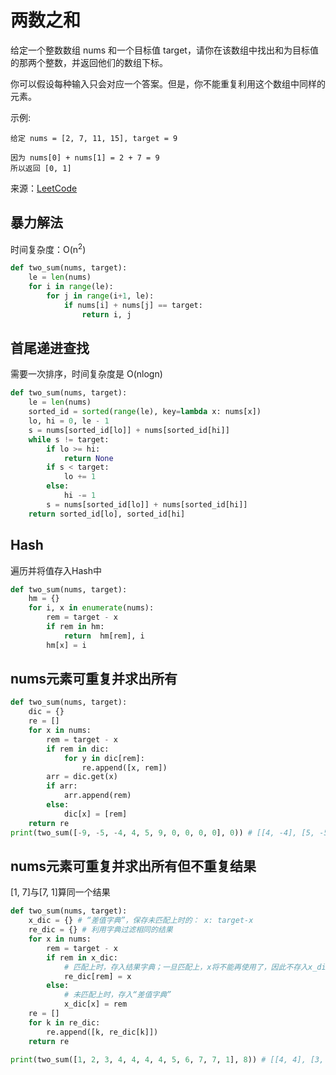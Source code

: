 # 两数之和
给定一个整数数组 nums 和一个目标值 target，请你在该数组中找出和为目标值的那两个整数，并返回他们的数组下标。

你可以假设每种输入只会对应一个答案。但是，你不能重复利用这个数组中同样的元素。

示例:
```
给定 nums = [2, 7, 11, 15], target = 9

因为 nums[0] + nums[1] = 2 + 7 = 9
所以返回 [0, 1]
```
来源：[LeetCode](https://leetcode-cn.com/problems/two-sum)

## 暴力解法
时间复杂度：O(n<sup>2</sup>)
```python
def two_sum(nums, target):
    le = len(nums)
    for i in range(le):
        for j in range(i+1, le):
            if nums[i] + nums[j] == target:
                return i, j
```

## 首尾递进查找
需要一次排序，时间复杂度是 O(nlogn)
```python
def two_sum(nums, target):
    le = len(nums)
    sorted_id = sorted(range(le), key=lambda x: nums[x])
    lo, hi = 0, le - 1
    s = nums[sorted_id[lo]] + nums[sorted_id[hi]]
    while s != target:
        if lo >= hi:
            return None
        if s < target:
            lo += 1
        else:
            hi -= 1
        s = nums[sorted_id[lo]] + nums[sorted_id[hi]]
    return sorted_id[lo], sorted_id[hi]
```

## Hash
遍历并将值存入Hash中
```python
def two_sum(nums, target):
    hm = {}
    for i, x in enumerate(nums):
        rem = target - x
        if rem in hm:
            return  hm[rem], i
        hm[x] = i
```

## nums元素可重复并求出所有
```python
def two_sum(nums, target):
    dic = {}
    re = []
    for x in nums:
        rem = target - x
        if rem in dic:
            for y in dic[rem]:
                re.append([x, rem])
        arr = dic.get(x)
        if arr:
            arr.append(rem)
        else:
            dic[x] = [rem]
    return re
print(two_sum([-9, -5, -4, 4, 5, 9, 0, 0, 0, 0], 0)) # [[4, -4], [5, -5], [9, -9], [0, 0], [0, 0], [0, 0], [0, 0], [0, 0], [0, 0]]
```

## nums元素可重复并求出所有但不重复结果
[1, 7]与[7, 1]算同一个结果
```python
def two_sum(nums, target):
    x_dic = {} # “差值字典”，保存未匹配上时的： x: target-x
    re_dic = {} # 利用字典过滤相同的结果
    for x in nums:
        rem = target - x
        if rem in x_dic:
            # 匹配上时，存入结果字典；一旦匹配上，x将不能再使用了，因此不存入x_dic
            re_dic[rem] = x
        else:
            # 未匹配上时，存入“差值字典”
            x_dic[x] = rem
    re = []
    for k in re_dic:
        re.append([k, re_dic[k]])
    return re

print(two_sum([1, 2, 3, 4, 4, 4, 4, 5, 6, 7, 7, 1], 8)) # [[4, 4], [3, 5], [2, 6], [1, 7]]
```
